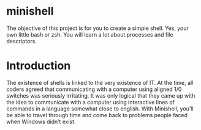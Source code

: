 # minishell 
The objective of this project is for you to create a simple shell. Yes, your
own little bash or zsh. You will learn a lot about processes and file descriptors.
# Introduction
The existence of shells is linked to the very existence of IT. At the time, all coders agreed
that communicating with a computer using aligned 1/0 switches was seriously
irritating. It was only logical that they came up with the idea to communicate with
a computer using interactive lines of commands in a language somewhat close
to english.
With Minishell, you’ll be able to travel through time and come back to problems
people faced when Windows didn’t exist.